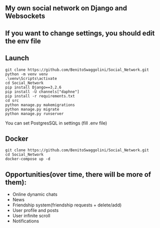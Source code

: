 ## My own social network on Django and Websockets

## If you want to change  settings, you should edit the env file

Launch
------

```
git clone https://github.com/BenitoSwaggolini/Social_Network.git
python -m venv venv
.\venv\Scripts\activate
cd Social_Network
pip install Django==3.2.6
pip install -U channels["daphne"]
pip install -r requirements.txt
cd src
python manage.py makemigrations
python manage.py migrate
python manage.py runserver
```
You can set PostgresSQL in settings (fill .env file)

Docker
------

```
git clone https://github.com/BenitoSwaggolini/Social_Network.git
cd Social_Network
docker-compose up -d
```

Opportunities(over time, there will be more of them):
------

* Online dynamic chats
* News
* Friendship system(friendship requests + delete/add)
* User profile and posts
* User infinite scroll
* Notifications